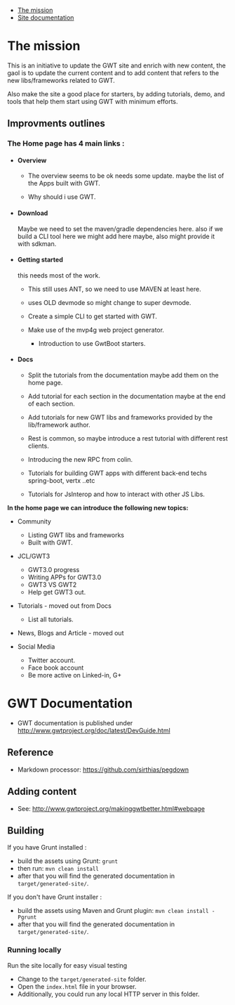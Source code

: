 * [The mission](#the-mission)
* [Site documentation](#gwt-documentation)


# The mission

This is an initiative to update the GWT site and enrich with new content, the gaol is to update the current content and to add content that refers to the new libs/frameworks related to GWT.

Also make the site a good place for starters, by adding tutorials, demo, and tools that help them start using GWT with minimum efforts. 

## Improvments outlines

### The Home page has 4 main links :

- #### Overview

	- The overview seems to be ok needs some update. maybe the list of the Apps built with GWT.

  - Why should i use GWT.

  
- #### Download

	Maybe we need to set the maven/gradle dependencies here.
  also if we build a CLI tool here we might add here maybe, also might provide it with sdkman.

- #### Getting started
	this needs most of the work.

	- This still uses ANT, so we need to use MAVEN at least here.

  - uses OLD devmode so might change to super devmode.

  - Create a simple CLI to get started with GWT.

  - Make use of the mvp4g web project generator.

	- Introduction to use GwtBoot starters.

- #### Docs

	- Split the tutorials from the documentation maybe add them on the home page.

  - Add tutorial for each section in the documentation maybe at the end of each section.

  - Add tutorials for new GWT libs and frameworks provided by the lib/framework author.

  - Rest is common, so maybe introduce a rest tutorial with different rest clients.

  - Introducing the new RPC from colin.

  - Tutorials for building GWT apps with different back-end techs spring-boot, vertx ..etc

  - Tutorials for JsInterop and how to interact with other JS Libs.


**In the home page we can introduce the following new topics:**

- Community

  - Listing GWT libs and frameworks
  - Built with GWT.


- JCL/GWT3
  - GWT3.0 progress
  - Writing APPs for GWT3.0
  - GWT3 VS GWT2
  - Help get GWT3 out.


- Tutorials - moved out from Docs

  - List all tutorials.


- News, Blogs and Article - moved out


- Social Media
  - Twitter account.
  - Face book account
  - Be more active on Linked-in, G+


# GWT Documentation

* GWT documentation is published under http://www.gwtproject.org/doc/latest/DevGuide.html

## Reference

* Markdown processor: https://github.com/sirthias/pegdown

## Adding content

* See: http://www.gwtproject.org/makinggwtbetter.html#webpage

## Building

If you have Grunt installed :
* build the assets using Grunt: `grunt`
* then run: `mvn clean install`
* after that you will find the generated documentation in `target/generated-site/`.

If you don't have Grunt installer :
* build the assets using Maven and Grunt plugin: `mvn clean install -Pgrunt`
* after that you will find the generated documentation in `target/generated-site/`.

### Running locally
Run the site locally for easy visual testing

* Change to the `target/generated-site` folder.
* Open the `index.html` file in your browser.
* Additionally, you could run any local HTTP server in this folder.

